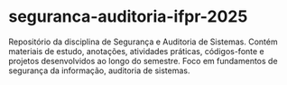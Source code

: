 # seguranca-auditoria-ifpr-2025
Repositório da disciplina de Segurança e Auditoria de Sistemas. Contém materiais de estudo, anotações, atividades práticas, códigos-fonte e projetos desenvolvidos ao longo do semestre. Foco em fundamentos de segurança da informação, auditoria de sistemas.

